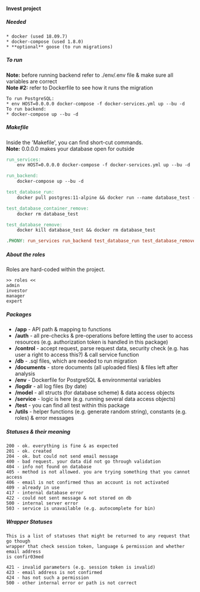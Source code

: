 #### Invest project

##### Needed
```text
* docker (used 18.09.7)
* docker-compose (used 1.8.0)
* **optional** goose (to run migrations)
```

##### To run
**Note:** before running backend refer to ./env/.env file & make sure all variables are correct  
**Note #2:** refer to Dockerfile to see how it runs the migration
```text
To run PostgreSQL:
* env HOST=0.0.0.0 docker-compose -f docker-services.yml up --bu -d
To run backend:
* docker-compose up --bu -d
```

##### Makefile
Inside the 'Makefile', you can find short-cut commands.  
**Note:** 0.0.0.0 makes your database open for outside

```makefile
run_services:
	env HOST=0.0.0.0 docker-compose -f docker-services.yml up --bu -d

run_backend:
	docker-compose up --bu -d

test_database_run:
	docker pull postgres:11-alpine && docker run --name database_test -p 0.0.0.0:7010:5432 -e POSTGRES_USER=spkuser -e POSTGRES_PASSWORD=spkpassword -e POSTGRES_DB=spkdb -d postgres:11-alpine

test_database_container_remove:
	docker rm database_test

test_database_remove:
	docker kill database_test && docker rm database_test

.PHONY: run_services run_backend test_database_run test_database_remove
```

##### About the roles 

Roles are hard-coded within the project.

```text
>> roles <<
admin
investor
manager
expert
```

##### Packages
* **/app** - API path & mapping to functions  
* **/auth** - all pre-checks & pre-operations before letting the user to access resources (e.g. authorization token is handled in this package)  
* **/control** - accept request, parse request data, security check (e.g. has user a right to access this?) & call service function  
* **/db** - .sql files, which are needed to run migration  
* **/documents** - store documents (all uploaded files) & files left after analysis  
* **/env** - Dockerfile for PostgreSQL & environmental variables  
* **/logdir** - all log files (by date)  
* **/model** - all structs (for database scheme) & data access objects  
* **/service** - logic is here (e.g. running several data access objects)  
* **/test** - you can find all test within this package  
* **/utils** - helper functions (e.g. generate random string), constants (e.g. roles) & error messages  

##### Statuses & their meaning
```text
200 - ok. everything is fine & as expected
201 - ok. created
204 - ok. but could not send email message
400 - bad request. your data did not go through validation 
404 - info not found on database
405 - method is not allowed. you are trying something that you cannot access
406 - email is not confirmed thus an account is not activated
409 - already in use
417 - internal database error
422 - could not sent message & not stored on db
500 - internal server error
503 - service is unavailable (e.g. autocomplete for bin)
```

##### Wrapper Statuses
```text
This is a list of statuses that might be returned to any request that go though
wrapper that check session token, language & permission and whether email address 
is confir03med

421 - invalid parameters (e.g. session token is invalid) 
423 - email address is not confirmed 
424 - has not such a permission 
500 - other internal error or path is not correct
```

